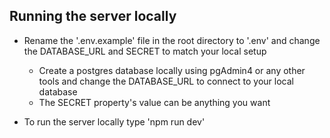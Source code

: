 ## Running the server locally

- Rename the '.env.example' file in the root directory to '.env' and change the DATABASE_URL and SECRET to match your local setup

  - Create a postgres database locally using pgAdmin4 or any other tools and change the DATABASE_URL to connect to your local database
  - The SECRET property's value can be anything you want

- To run the server locally type 'npm run dev'
